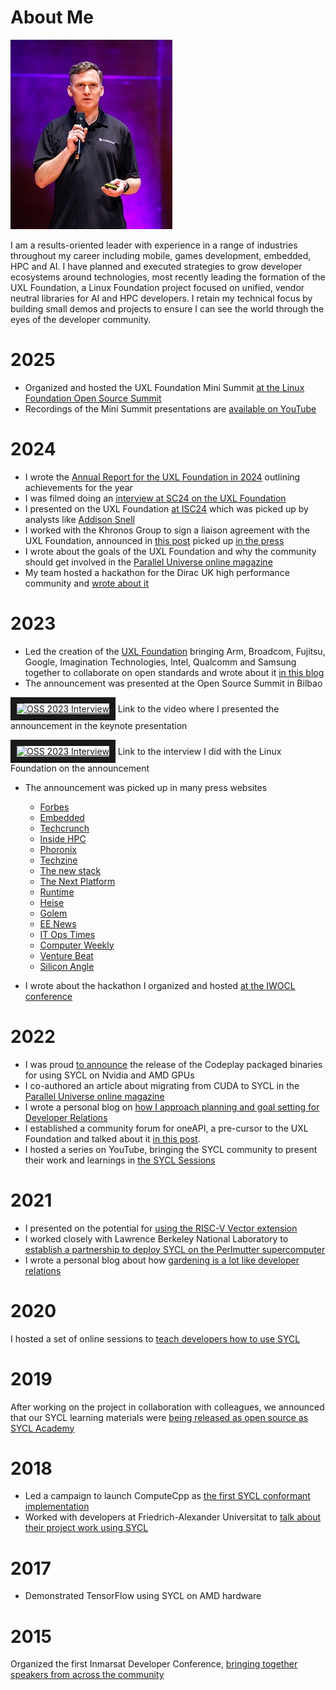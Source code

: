 # About Me

![alt text](rod.jpg "Rod Burns")

I am a results-oriented leader with experience in a range of industries throughout my career including mobile, games development, embedded, HPC and AI. I have planned and executed strategies to grow developer ecosystems around technologies, most recently leading the formation of the UXL Foundation, a Linux Foundation project focused on unified, vendor neutral libraries for AI and HPC developers. I retain my technical focus by building small demos and projects to ensure I can see the world through the eyes of the developer community.

# 2025

* Organized and hosted the UXL Foundation Mini Summit [at the Linux Foundation Open Source Summit](https://ossna2025.sched.com/event/1zwlS/unified-acceleration-uxl-foundation-mini-summit-additional-fee-pre-registration-required?iframe=no&w=100%&sidebar=yes&bg=no)
* Recordings of the Mini Summit presentations are [available on YouTube](https://www.youtube.com/watch?v=XPeNjXgjgso&list=PL1y7wPjc4JtG7Xjf5GT_QnHYu4u-_wONP)

# 2024

* I wrote the [Annual Report for the UXL Foundation in 2024](https://oneapi.io/wp-content/uploads/2024/12/UXL-Foundation-Annual-Report-2024.pdf) outlining achievements for the year
* I was filmed doing an [interview at SC24 on the UXL Foundation](https://www.youtube.com/watch?v=X3gu47iTmVM&t=35s&pp=ygUNcm9kIGJ1cm5zIHV4bA%3D%3D)
* I presented on the UXL Foundation [at ISC24](https://youtu.be/eNNiqJM8AXY?si=LdfsL3yjDIzcfprj&t=537) which was picked up by analysts like [Addison Snell](https://x.com/addisonsnell/status/1790427152036335631)
* I worked with the Khronos Group to sign a liaison agreement with the UXL Foundation, announced in [this post](https://www.khronos.org/blog/uxl-foundation-khronos-liaison-on-the-sycl-and-safety-critical-systems) picked up [in the press](https://www.eenewseurope.com/en/uxl-khronos-team-on-portable-safety-critical-sycl/)
* I wrote about the goals of the UXL Foundation and why the community should get involved in the [Parallel Universe online magazine](https://www.intel.com/content/www/us/en/developer/articles/news/unified-acceleration-uxl-foundation.html)
* My team hosted a hackathon for the Dirac UK high performance community and [wrote about it](https://codeplay.com/portal/news/2024/06/26/hosting-the-dirac-hackathon)

# 2023

* Led the creation of the [UXL Foundation](https://uxlfoundation.org) bringing Arm, Broadcom, Fujitsu, Google, Imagination Technologies, Intel, Qualcomm and Samsung together to collaborate on open standards and wrote about it [in this blog](https://codeplay.com/portal/press-releases/2023/09/19/announcing-the-unified-acceleration-uxl-foundation)
* The announcement was presented at the Open Source Summit in Bilbao

<a href="http://www.youtube.com/watch?feature=player_embedded&v=Ha77rpusEDM
" target="_blank"><img src="http://img.youtube.com/vi/Ha77rpusEDM/maxresdefault.jpg" 
alt="OSS 2023 Interview" width="320" height="180" border="10" /></a>
Link to the video where I presented the announcement in the keynote presentation

<a href="http://www.youtube.com/watch?feature=player_embedded&v=-zuphS0WDr4
" target="_blank"><img src="http://img.youtube.com/vi/-zuphS0WDr4/maxresdefault.jpg" 
alt="OSS 2023 Interview" width="320" height="180" border="10" /></a>
Link to the interview I did with the Linux Foundation on the announcement

* The announcement was picked up in many press websites
   * [Forbes](https://www.forbes.com/sites/tiriasresearch/2023/09/20/unified-acceleration-foundation-to-broaden-oneapis-use-for-heterogeneous-programming/?sh=77185c923056)
   * [Embedded](https://www.embedded.com/oneapi-motivates-new-foundation-for-open-standard-accelerated-compute/)
   * [Techcrunch](https://techcrunch.com/2023/09/19/the-unified-acceleration-foundation-wants-to-create-an-open-standard-for-accelerator-programming/)
   * [Inside HPC](https://insidehpc.com/2023/09/linux-foundation-unified-acceleration-foundation-formed-for-open-accelerated-compute-and-cross-platform-performance/)
   * [Phoronix](https://www.phoronix.com/review/oneapi-uxl-foundation)
   * [Techzine](https://www.techzine.eu/blogs/devops/111410/unified-acceleration-foundation-uxl-gives-oneapi-a-boost-and-more-governance/)
   * [The new stack](https://thenewstack.io/oneapi-computing-aims-to-ease-multi-architecture-computing/)
   * [The Next Platform](https://www.nextplatform.com/2023/09/19/the-new-uxl-foundations-has-bold-blueprint-for-open-acceleration/)
   * [Runtime](https://www.runtime.news/the-race-for-an-nvidia-alternative/)
   * [Heise](https://www.heise.de/news/Mittwoch-Helfersuche-fuer-Google-Maps-Social-Engineering-fuer-Cyberangriffe-9310529.html)
   * [Golem](https://www.golem.de/sonstiges/zustimmung/auswahl.html?from=https%3A%2F%2Fwww.golem.de%2Fnews%2Funified-acceleration-uxl-foundation-linux-foundation-will-einheitlichen-beschleuniger-zugriff-2309-177802.html)
   * [EE News](https://www.eenewseurope.com/en/uxl-looks-to-standardise-heterogeneous-compute/)
   * [IT Ops Times](https://www.itopstimes.com/itops/linux-foundation-forms-new-group-to-drive-common-model-for-developing-cross-platform-applications/)
   * [Computer Weekly](https://www.computerweekly.com/blog/Open-Source-Insider/Cross-architecture-unification-Linux-Foundation-forms-Unified-Acceleration-UXL-Foundation)
   * [Venture Beat](https://venturebeat.com/ai/intel-cto-highlights-open-and-secure-advances-for-ai-deployment/)
   * [Silicon Angle](https://siliconangle.com/2023/09/20/intel-samsung-chipmakers-back-new-accelerator-programming-initiative/)
 
* I wrote about the hackathon I organized and hosted [at the IWOCL conference](https://codeplay.com/portal/blogs/2023/04/28/the-latest-on-sycl-in-cambridge-at-iwocl-and-syclcon)

# 2022

* I was proud [to announce](https://codeplay.com/portal/press-releases/2022/12/16/codeplay-announces-oneapi-for-nvidia-and-amd-gpu-hardware) the release of the Codeplay packaged binaries for using SYCL on Nvidia and AMD GPUs
* I co-authored an article about migrating from CUDA to SYCL in the [Parallel Universe online magazine](http://cdrdv2.intel.com/v1/dl/getContent/738487)
* I wrote a personal blog on [how I approach planning and goal setting for Developer Relations](https://rodburns.medium.com/setting-goals-for-developer-relations-c996061a7c1)
* I established a community forum for oneAPI, a pre-cursor to the UXL Foundation and talked about it [in this post](https://codeplay.com/portal/press-releases/2022/09/28/building-an-open-standard-heterogeneous-software-platform-on-oneapi).
* I hosted a series on YouTube, bringing the SYCL community to present their work and learnings in [the SYCL Sessions](https://www.youtube.com/watch?v=lYPGtTUBSF4&list=PLCssnq0MpRdO__eSPsrNvmMvRDp7wnKbu)

# 2021

* I presented on the potential for [using the RISC-V Vector extension](https://www.youtube.com/watch?v=iqPc1QM28yE)
* I worked closely with Lawrence Berkeley National Laboratory to [establish a partnership to deploy SYCL on the Perlmutter supercomputer](https://codeplay.com/portal/press-releases/2021/02/02/nersc-alcf-codeplay-partner-on-sycl-for-next-generation-supercomputers)
* I wrote a personal blog about how [gardening is a lot like developer relations](https://rodburns.medium.com/gardening-is-a-lot-like-developer-relations-e0aafc2057c2)

# 2020

I hosted a set of online sessions to [teach developers how to use SYCL](https://codeplay.com/portal/blogs/2020/09/09/sycl-sessions-20)

# 2019

After working on the project in collaboration with colleagues, we announced that our SYCL learning materials were [being released as open source as SYCL Academy](https://codeplay.com/portal/press-releases/2019/10/17/codeplay-makes-sycl-academy-materials-free-and-open-source)

# 2018

* Led a campaign to launch ComputeCpp as [the first SYCL conformant implementation](https://codeplay.com/portal/blogs/2018/08/23/computecpp-from-0-1-to-1-0-and-sycl-conformance-in-2-years)
* Worked with developers at Friedrich-Alexander Universitat to [talk about their project work using SYCL](https://codeplay.com/portal/blogs/2018/08/02/developer-blog-solving-maxwell-s-equations-on-unstructured-meshes-with-sycl-and-computecpp)

# 2017

* Demonstrated TensorFlow using SYCL on AMD hardware 

# 2015

Organized the first Inmarsat Developer Conference, [bringing together speakers from across the community](https://inmarsat.sched.com/list/simple)

